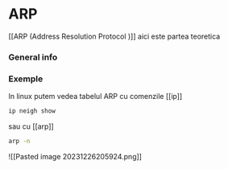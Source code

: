 # ARP
[[ARP (Address Resolution Protocol )]] aici este partea teoretica
### General info

### Exemple
In linux putem vedea tabelul ARP cu comenzile [[ip]]
```bash
ip neigh show 
```
sau cu [[arp]]
```bash
arp -n 
```
![[Pasted image 20231226205924.png]]

